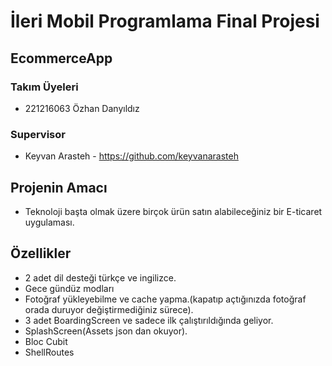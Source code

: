 # İleri Mobil Programlama Final Projesi
## EcommerceApp

### Takım Üyeleri
- 221216063 Özhan Danyıldız

### Supervisor
- Keyvan Arasteh - https://github.com/keyvanarasteh

## Projenin Amacı
- Teknoloji başta olmak üzere birçok ürün satın alabileceğiniz bir E-ticaret uygulaması.

## Özellikler
- 2 adet dil desteği türkçe ve ingilizce.
- Gece gündüz modları
- Fotoğraf yükleyebilme ve cache yapma.(kapatıp açtığınızda fotoğraf orada duruyor değiştirmediğiniz sürece).
- 3 adet BoardingScreen ve sadece ilk çalıştırıldığında geliyor.
- SplashScreen(Assets json dan okuyor).
- Bloc Cubit
- ShellRoutes


